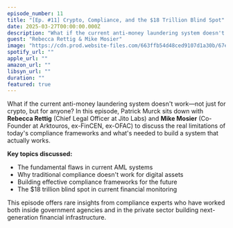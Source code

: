 ```yaml
---
episode_number: 11
title: "[Ep. #11] Crypto, Compliance, and the $18 Trillion Blind Spot"
date: 2025-03-27T00:00:00.000Z
description: "What if the current anti-money laundering system doesn't work—not just for crypto, but for anyone? In this episode, Patrick Murck sits down with Rebecca Rettig and Mike Mosier to discuss the real limitations of today's compliance frameworks."
guest: "Rebecca Rettig & Mike Mosier"
image: "https://cdn.prod.website-files.com/663ffb54d48ced9107d1a30b/67e63c7fb1de9ee05d78e89f_Episode%20%2311_Guest%20Cover.png"
spotify_url: ""
apple_url: ""
amazon_url: ""
libsyn_url: ""
duration: ""
featured: true
---
```


What if the current anti-money laundering system doesn't work—not just for crypto, but for anyone? In this episode, Patrick Murck sits down with **Rebecca Rettig** (Chief Legal Officer at Jito Labs) and **Mike Mosier** (Co-Founder at Arktouros, ex-FinCEN, ex-OFAC) to discuss the real limitations of today's compliance frameworks and what's needed to build a system that actually works.

**Key topics discussed:**

- The fundamental flaws in current AML systems
- Why traditional compliance doesn't work for digital assets
- Building effective compliance frameworks for the future
- The $18 trillion blind spot in current financial monitoring

This episode offers rare insights from compliance experts who have worked both inside government agencies and in the private sector building next-generation financial infrastructure.
